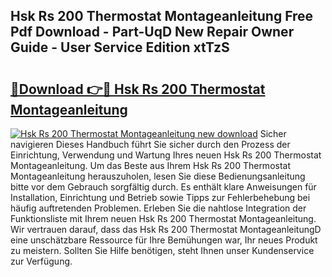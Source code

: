 ## Hsk Rs 200 Thermostat Montageanleitung Free Pdf Download - Part-UqD New Repair Owner Guide - User Service Edition xtTzS

# <h2><a href="http://df6sm3.blite.top/?on=Hsk+Rs+200+Thermostat+Montageanleitung">🔗Download 👉🔴 Hsk Rs 200 Thermostat Montageanleitung</a></h2>

[![Hsk Rs 200 Thermostat Montageanleitung new download](https://i.imgur.com/lujVjoI.png)](http://df6sm3.blite.top/?on=Hsk+Rs+200+Thermostat+Montageanleitung)
Sicher navigieren Dieses Handbuch führt Sie sicher durch den Prozess der Einrichtung, Verwendung und Wartung Ihres neuen Hsk Rs 200 Thermostat Montageanleitung. Um das Beste aus Ihrem Hsk Rs 200 Thermostat Montageanleitung herauszuholen, lesen Sie diese Bedienungsanleitung bitte vor dem Gebrauch sorgfältig durch. Es enthält klare Anweisungen für Installation, Einrichtung und Betrieb sowie Tipps zur Fehlerbehebung bei häufig auftretenden Problemen. Erleben Sie die nahtlose Integration der Funktionsliste mit Ihrem neuen Hsk Rs 200 Thermostat Montageanleitung. Wir vertrauen darauf, dass das Hsk Rs 200 Thermostat MontageanleitungD eine unschätzbare Ressource für Ihre Bemühungen war, Ihr neues Produkt zu meistern. Sollten Sie Hilfe benötigen, steht Ihnen unser Kundenservice zur Verfügung.
